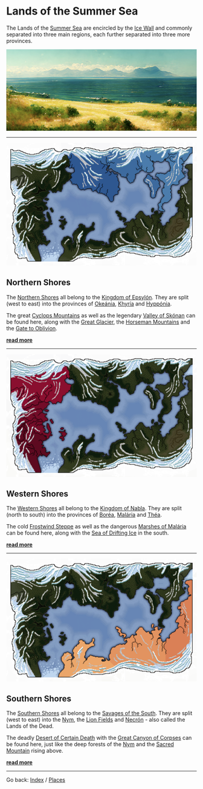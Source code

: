 # Lands of the Summer Sea

The Lands of the [Summer Sea](./glossary.md#summer-sea) are encircled by the [Ice Wall](./glossary.md#ice-wall) and commonly separated into three main regions, each further separated into three more provinces.

![a view of the Summer Sea](./images/img034_banner.png)

---

<img src="./images/highlight_northshore.png" id="fleft">

## Northern Shores

The [Northern Shores](./glossary.md#northern-shores) all belong to the [Kingdom of Epsylón](./glossary.md#kingdom-of-epsylón). They are split (west to east) into the provinces of [Okeánia](./glossary.md#okeánia), [Khyría](./glossary.md#khyría) and [Hyppónia](./glossary.md#hyppónia).

The great [Cyclops Mountains](./glossary.md#cyclops-mountains) as well as the legendary [Valley of Skónan](./glossary.md#skónans-valley) can be found here, along with the [Great Glacier](./glossary.md#great-glacier), the [Horseman Mountains](./glossary.md#horseman-mountains) and the [Gate to Oblivion](./glossary.md#gate-to-oblivion).

[**read more**](./northernshores.md)

---
<img src="./images/highlight_westshore.png" id="fright">

## Western Shores

The [Western Shores](./glossary.md#western-shores) all belong to the [Kingdom of Nabla](./glossary.md#kingdom-of-nabla). They are split (north to south) into the provinces of [Boréa](./glossary.md#boréa), [Malária](./glossary.md#malária) and [Théa](./glossary.md#théa).

The cold [Frostwind Steppe](./glossary.md#frostwind-steppe) as well as the dangerous [Marshes of Malária](./glossary.md#marshes-of-malária) can be found here, along with the [Sea of Drifting Ice](./glossary.md#sea-of-drifting-ice) in the south.

[**read more**](./westernshores.md)

---

<img src="./images/highlight_southshore.png" id="fleft">

## Southern Shores

The [Southern Shores](./glossary.md#southern-shores) all belong to the [Savages of the South](./glossary.md#savage-lands). They are split (west to east) into the [Nym](./glossary.md#nym), the [Lion Fields](./glossary.md#lion-fields) and [Necrón](./glossary.md#necrón) - also called the Lands of the Dead.

The deadly [Desert of Certain Death](./glossary.md#desert-of-certain-death) with the [Great Canyon of Corpses](./glossary.md#great-canyon-of-corpses) can be found here, just like the deep forests of the [Nym](./glossary.md#nym) and the [Sacred Mountain](./glossary.md#sacred-mountain) rising above.

[**read more**](./southernshores.md)

---

Go back: [Index](./index.md) / [Places](./places.md)